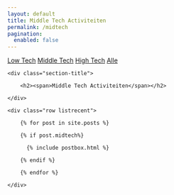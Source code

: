 ```yaml
---
layout: default
title: Middle Tech Activiteiten
permalink: /midtech
pagination: 
  enabled: false
---
```

<!-- Tech Selector
================================================== -->
<div class="filterbutton">
  <a href="/lowtech"
    >Low Tech</a>
  <a class="btnactive" href="/midtech"
    >Middle Tech</a>
  <a href="/hightech"
    >High Tech</a>
  <a href="/">Alle</a>
</div>


<!-- Posts Index
================================================== -->
<section class="recent-posts">

    <div class="section-title">

        <h2><span>Middle Tech Activiteiten</span></h2>

    </div>

    <div class="row listrecent">

        {% for post in site.posts %}
        
        {% if post.midtech%}

          {% include postbox.html %}
          
        {% endif %}

        {% endfor %}

    </div>

</section>


